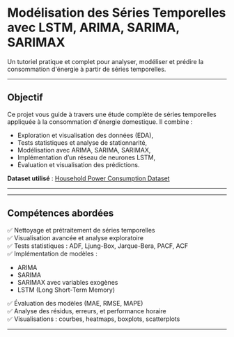 # Modélisation des Séries Temporelles avec LSTM, ARIMA, SARIMA, SARIMAX

Un tutoriel pratique et complet pour analyser, modéliser et prédire la consommation d'énergie à partir de séries temporelles.

---

## Objectif

Ce projet vous guide à travers une étude complète de séries temporelles appliquée à la consommation d'énergie domestique. Il combine :

- Exploration et visualisation des données (EDA),
- Tests statistiques et analyse de stationnarité,
- Modélisation avec ARIMA, SARIMA, SARIMAX,
- Implémentation d’un réseau de neurones LSTM,
- Évaluation et visualisation des prédictions.

**Dataset utilisé** : [Household Power Consumption Dataset](https://archive.ics.uci.edu/ml/datasets/individual+household+electric+power+consumption)

---


---

## Compétences abordées

✅ Nettoyage et prétraitement de séries temporelles  
✅ Visualisation avancée et analyse exploratoire  
✅ Tests statistiques : ADF, Ljung-Box, Jarque-Bera, PACF, ACF  
✅ Implémentation de modèles :

- ARIMA
- SARIMA
- SARIMAX avec variables exogènes
- LSTM (Long Short-Term Memory)

✅ Évaluation des modèles (MAE, RMSE, MAPE)  
✅ Analyse des résidus, erreurs, et performance horaire  
✅ Visualisations : courbes, heatmaps, boxplots, scatterplots

---



